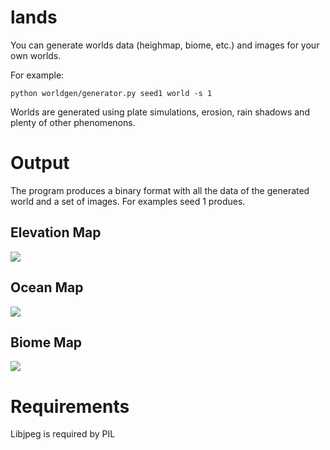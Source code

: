 lands
=====

You can generate worlds data (heighmap, biome, etc.) and images for your own worlds.

For example:

    python worldgen/generator.py seed1 world -s 1

Worlds are generated using plate simulations, erosion, rain shadows and plenty of other phenomenons.

Output
======

The program produces a binary format with all the data of the generated world and a set of images. For examples seed 1 produes.

## Elevation Map

![](https://raw.githubusercontent.com/ftomassetti/lands/master/examples/world_seed_1_elevation.png)


## Ocean Map

![](https://raw.githubusercontent.com/ftomassetti/lands/master/examples/world_seed_1_ocean.png)

## Biome Map

![](https://raw.githubusercontent.com/ftomassetti/lands/master/examples/world_seed_1_biome.png)

Requirements
============

Libjpeg is required by PIL
